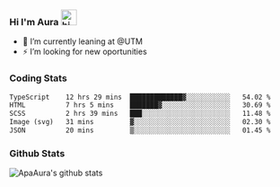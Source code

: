 ### Hi I'm Aura <img src="https://user-images.githubusercontent.com/1303154/88677602-1635ba80-d120-11ea-84d8-d263ba5fc3c0.gif" width="28px" alt="hi">

- 🔭 I’m currently leaning at @UTM
- ⚡ I’m looking for new oportunities


### Coding Stats

<!--START_SECTION:waka-->

```txt
TypeScript    12 hrs 29 mins  █████████████▓░░░░░░░░░░░   54.02 %
HTML          7 hrs 5 mins    ███████▓░░░░░░░░░░░░░░░░░   30.69 %
SCSS          2 hrs 39 mins   ███░░░░░░░░░░░░░░░░░░░░░░   11.48 %
Image (svg)   31 mins         ▓░░░░░░░░░░░░░░░░░░░░░░░░   02.30 %
JSON          20 mins         ▒░░░░░░░░░░░░░░░░░░░░░░░░   01.45 %
```

<!--END_SECTION:waka-->

### Github Stats

![ApaAura's github stats](https://github-readme-stats.vercel.app/api?username=ApaAura&count_private=true&theme=tokyonight&hide=contribs,prs)
